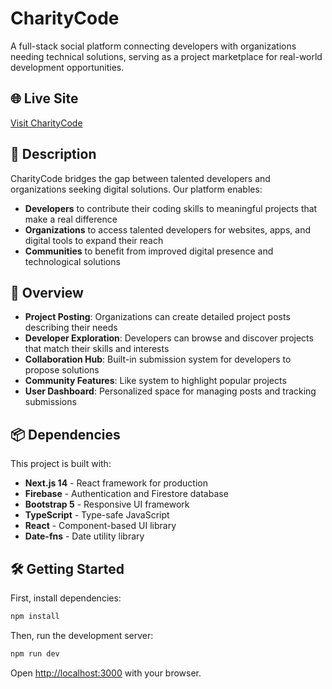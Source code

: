 # CharityCode

A full-stack social platform connecting developers with organizations needing technical solutions, serving as a project marketplace for real-world development opportunities.

## 🌐 Live Site

[Visit CharityCode](https://charitycoder.com)

## 📖 Description

CharityCode bridges the gap between talented developers and organizations seeking digital solutions. Our platform enables:

- **Developers** to contribute their coding skills to meaningful projects that make a real difference
- **Organizations** to access talented developers for websites, apps, and digital tools to expand their reach
- **Communities** to benefit from improved digital presence and technological solutions

## 🚀 Overview

- **Project Posting**: Organizations can create detailed project posts describing their needs
- **Developer Exploration**: Developers can browse and discover projects that match their skills and interests
- **Collaboration Hub**: Built-in submission system for developers to propose solutions
- **Community Features**: Like system to highlight popular projects
- **User Dashboard**: Personalized space for managing posts and tracking submissions

## 📦 Dependencies

This project is built with:

- **Next.js 14** - React framework for production
- **Firebase** - Authentication and Firestore database
- **Bootstrap 5** - Responsive UI framework
- **TypeScript** - Type-safe JavaScript
- **React** - Component-based UI library
- **Date-fns** - Date utility library

## 🛠️ Getting Started

First, install dependencies:

```bash
npm install
```

Then, run the development server:

```bash
npm run dev
```

Open [http://localhost:3000](http://localhost:3000) with your browser.
